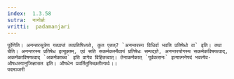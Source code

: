 ```yaml
---
index:  1.3.58
sutra:  नानोर्ज्ञः
vritti:  padamanjari
---
```


	पूर्वेणेति। अनन्तरसूत्रेण यत्प्राप्तं तत्प्रतिषिध्यते, कुत एतत्? `अनन्तरस्य विधिर्वा भवति प्रतिषेधो वा` इति। तथा चेति। अनन्तरस्य प्रतिषेध इत्युक्तम्, एवं सति सकर्मकस्यैवायं प्रतिषेधः सम्पद्यते, अनन्तरयोगस्य सकर्मकविषयत्वाद्, अकर्मकाविषयत्वाद् `अकर्मकाच्च` इति प्रागेव विहितत्वात्। तेनाकर्मकात् `पूर्ववत्सनः` इत्यात्मनेपदं भवत्येव-औषधस्यानुजिज्ञासत इति। औषधेन प्रवर्तितुमिच्छतीत्यर्थः।।
	पदमञ्जरी
